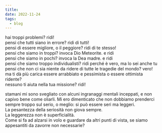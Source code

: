 ```yaml
---
title: 
date: 2022-11-24
tags:
  - blog
---
```

hai troppi problemi? ridi!  
pensi che tutti siano in errore? ridi di tutti!  
pensi di essere migliore, o il peggiore? ridi di te stesso!  
pensi che siamo in troppi? invoca Dio Meteorite. e ridi  
pensi che siamo in pochi? invoca la Dea madre. e ridi  
pensi che siamo troppo individualisti? ridi perché è vero, ma lo sei anche tu  
pensi che non ci sia niente da ridere di tutte le tragedie del mondo? vero! ma ti dà più carica essere arrabbiato e pessimista o essere ottimista ridente?  
nessuno ti aiuta nella tua missione? ridi!  
  
stamani mi sono svegliato con alcuni ingranaggi mentali inceppati, e non capivo bene come oliarli. Mi ero dimenticato che non dobbiamo prenderci sempre troppo sul serio, o meglio: si può essere seri ma leggeri.  
La pesantezza della seriosità non giova sempre.  
La leggerezza non è superficialità.  
Come si fa ad alzarsi in volo e guardare da altri punti di vista, se siamo appesantiti da zavorre non necessarie?
